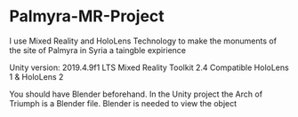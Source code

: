 # Palmyra-MR-Project
I use Mixed Reality and HoloLens Technology to make the monuments of the site of Palmyra  in Syria a taingble expirience

Unity version: 2019.4.9f1 LTS
Mixed Reality Toolkit 2.4 
Compatible HoloLens 1 & HoloLens 2

You should have Blender beforehand. In the Unity project the Arch of Triumph is a Blender file. Blender is needed to view the object
